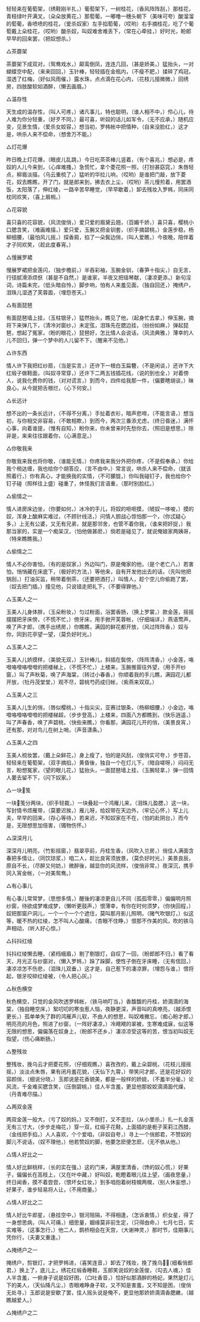 <!-- { "loadSidebar": true } -->
轻轻来在葡萄架，（绣鞋刚半扎，）葡萄架下，一树桂花，（香风阵阵刮，）那桂花，青枝绿叶开满叉，（朵朵放黄花，）那萄葡，一嘟噜一穗头朝下（美味可夸）酸溜溜的萄葡，香喷喷的桂花，（爱杀奴家）左手掐萄葡，（哎哟）右手摘桂花，吃了个葡萄戴上朵桂花，（哎哟）酸杀奴，叫奴难舍难丢下，（常在心牵挂，）好时光，盼郎早早的回来罢，（把奴想杀。）

△茶蘼架

茶蘼架下成双对，（鸳鸯戏水，）颠鸾倒凤，连连几回，（甚是娇美，）猛抬头，一对蝴蝶空中配，（来来回回，）玉针棒，轻轻插在金瓶内，（不瘦不肥，）揉碎了鸡冠，湿透了红梅，（好似风雨催，）露水珠，点点滴在花心内，（花枝儿擅微微，）回绣房，四肢酸软如酒醉，（懒去画眉。）

△温存性

天生成的温存性，（叫人可疼，）诸凡事儿，特也聪明，（谁人相不中，）伶心儿，待人难为你分轻重，（好歹不同，）最可喜，听奴的话儿如军令，（无不应承，）随机应变，见景生情，（爱杀女姣容，）想当初，罗帏帐中把情种，（自来没脸红，）这才是，哄杀人来不偿命，（想舍万不能。）

△灯花爆

昨日晚上灯花爆，（眼皮儿乱跳，）今日吃茶茶棒儿竖着，（有个喜兆，）想必是，疼奴的人儿今来到，（心痒难搔，）急慌忙，拿个菱花照一照，（打扮甚窈窕，）朱唇轻点，柳眉淡描，（乌云重梳了，）猛听的华拉儿响，（哎哟）是谁把门敲，放下菱花，奴去瞧瞧，开了门，就是郎来到，拂去衣上尘，（哎哟）茶儿慢煎着，用罢酒饭，太阳落了，伸红绫，一路辛苦早睡觉，（早早歇着，）卸去残妆入罗帏，同床同枕同欢笑，（喜上眉梢。）

△花容貌

喜只喜的花容貌，（风流俊俏，）爱只爱的眉黛云翘，（百媚千娇，）喜只喜，樱桃小口腮含笑，（难画难描，）爱只爱，玉腕又把金钏套，（织手摘碧桃，）金莲步稳，杨柳细腰，（最怕风儿摇，）探香肩，掐了一朵鬓边俏，（叫人爱瞧，）今夜晚，陪伴着才子同欢笑，（趁此度春宵。）

△慢展罗裙

慢展罗裙把金莲闪，（独步檐前，）半吞彩袖，玉腕金钏，（春笋十指尖，）自无言，行径腻滑添烦恹（甚是不自然，）是谁家，半夜又把瑶琴献，（凄凉更添，）新句淫词，诗篇未完，（低头暗自怜，）脚步响，怕有人来羞见面，（独自回还，）掩绣户，泪珠儿湿透了芙蓉面，（埋怨苍天。）

△有面琵琶

有面琵琶墙上挂，（玉柱银牙，）猛然抬头，瞧见了他，（起身忙去拿，）伸玉腕，摘将下来弹几下，（清冷对窗纱，）未定弦，泪珠先在腮边挂，（纷纷如麻，）弹起琵琶，想起了冤家，（盼的眼花，）琵琶好，怎比情人会说话，（风流典雅，）薄幸的人儿不回归，弹一个梦中的人儿留不下，（醒来不见他。）

△许东西

情人许下我把红纱扇，（当是实言，）还许下一根白玉扁簪，（不是闲谈，）还许下大红缎子做鞋面，（叫奴寻常穿，）还许下二两五钱插花线，（说的到也全，）对着傍人，说我化费你的钱，（对对谎言，）到而今，四件给我那一件，（偏要瞎胡谈，）昧良心，从今就把舌根烂，（心下何安。）

△长远计

想不出的一条长远计，（不得不分离，）手扯着衣衫，暗声悲啼，（不能言语，）想当初，与你相交非容易，（不敢相欺，）到而今，两次三番添尤虑，（终日昏迷，）满怀心事，向着谁提，（惟有自知，）盼你来，你未曾来时先愁你去，（照旧是想思，）除非是，来来往往跟着你，（心满意足。）

△你敬我来

你敬我来我也将你敬，（谁能无情，）你疼我来我分外把你疼，（不是假奉承，）你给我个梢达缠，我也给你个胡答应，（言不由中，）常言说，哄杀人来不偿命，（就该照着行，）你有真心，才能换我的实情，（不可朦胧，）你叫我碰钉子，我也给你个钉子碰（照样往上盛）碰重了，休怪我们言语重，（那时别脸红。）

△偷情之一

情人进房床边坐，（你要如何，）冰冷的手儿，将奴的咂咂摸，（唬奴一哆唆，）摸的奴，浑身上酸麻实难过，（不顾针线活，）问情人胆战心惊怕那一个，（你忒疑心多，）上无有公婆，又无有兄弟，就是那邻舍，也管不着你我，（谁来把奸捉，）我那当家的，实是一个痴呆汉，（怕他做甚麽，）倘若是碰见了，就说俺娘家两姨哥，（特来瞧瞧我。）

△偷情之二

情人不必你害怕，（有的是奴家，）外边叫门，原是俺家的他，（是个老亡八，）若害怕，悄悄藏在床底下，（极好的方法，）等他来，自有开发他出去的话，（先叫他把锅刮，）打油买监，稍带着倒茶，（还要把酒打，）叫情人，趁个空儿你偷跑了罢，（奴去把门插，）撞见他，只说错走把礼下，（不要得罪他。）

△玉美人之一

玉美人儿身体胖，（玉朵粉妆，）匀过粉面，浴罢香肠，（换上罗裳，）款金莲，摇摇摆摆把牙床傍，（不慌不忙，）傍牙床，用手掀开芙蓉帐，（仔细端详，）燕语莺声，唤了声才郎，（携手出绣房，）你瞧瞧，满园的鲜花都开放，（风过阵阵香，）奴与你，同到花亭望一望，（莫负好时光。）

△玉美人之二

玉美人儿娇摸样，（美貌无双，）玉针棒儿，斜插在鬓傍，（阵阵清香，）小金莲，咯噔咯噔咯噔噔的把楼梯上，（不慌不忙，）上楼来，玉腕推窗往外望，（用手开纱窗，）叫了声秋菊，唤了声海棠，（转过小春香，）你顺着我的手儿瞧，满园花儿都开放，（牡丹茂堂堂，）观不尽，碧桃芍药成归帐，（紫燕来双双。）

△玉美人之三

玉美人儿生的俏，（唇似樱桃，）十指尖尖，亚赛过银条，（杨柳细腰，）小金边，咯噔咯噔咯噔噔的把楼梯超，（步步登高，）上楼来，四面八方都瞧到，（快乐逍遥，）叫了声春香，唤了声碧桃，（快些来瞧，）你看那，满园花儿开的俏，（美景良宵，）还有那，对对鸟儿在树上哨，（声音潇条。）

△玉美人之四

玉美人梳妆罢，（戴上朵鲜花，）身上瘦了，怕的是风刮，（俊俏实可夸，）步苍苔，轻轻来在葡萄架，（双手摘掐，）黄昏後，独自一个在灯儿下，（暗自嗟呀，）闷闷无言，盼想冤家，（望的眼儿花，）猛抬头，一面琵琶墙上挂，（玉腕轻拿，）弹一回情人要去留不下，（闪下奴家。）

△一块笺

一块笺分两块，（织手轻裁，）一块叠起一个鸿雁儿来，（泪珠儿盈腮，）这一块，写封情书烦雁带，（莫要迟挨，）雁儿呀，给奴带在天边外，（牢记心怀，）写上儿夫，早早的回来，（存心等待，）若来迟，不知奴家在不在，（怕的赴阴台，）而今是，无限想思加倍害，（镯物伤怀。）

△深深月儿

深深月儿明亮，（竹影摇窗，）翡翠亭前，丹桂生香，（风吹入兰房，）俏佳人满面含春把多情让，（同饮琼浆，）咱二人，趁比良宵须放景，（莫负好时光，）美景良辰，原自不长，（尽醉又何妨，）微醉後，越显你的风流样，（俊俏非常，）夜深沉，携手同入宵金帐，（一对美鸳鸯。）

△有心事儿

有心事儿常常梦，（思想多情，）醒後的凄凉更自儿不同（孤孤零零，）偏偏明月照纱窗，待欲成梦难成梦，（懒听更鼓声，）恨薄幸，有你在时何须梦，（你快回程，）奴把那窗户洞儿，一个一个一个个遮住，莫叫那月影儿照明，（赌气吹银灯，）似这等，暖不热的红绫，怎不叫人心酸痛，（杏眼不住睁，）恨那不作美的风，吹的铁马声相动，（听人好心惊。）

△抖抖红绫

抖抖红绫懒去睡，（紧绉蛾眉，）剔了剔银灯，自叹了一回，（盼郎郎不归，）看了看天，月光正与纱窗对，（懒入罗帏，）跺了跺脚，使性子倒在牙床睡，（无有信回，）凄凉凉怎不伤悲，（泪珠儿双垂，）这才是，自己惹下的凄凉罪，（埋怨与谁，）恨将起，银牙咬碎红绫被，（令人把心灰。）

△秋色横空

秋色横空，只觉的金风吹透罗帏帐，（铁马响叮当，）香馥馥的丹桂，娇滴滴的海棠，（独自睡空床，）絮叨叨的寒虫惹人恼，夜静更深，声音叫的真嘹亮，（越添恨更长，）孤单单失了群的鸿雁声儿软，不由人的想思，叫奴难撇忘，（痴心盼才郎，）明亮亮的月色，照进了纱窗，（一阵好凄凉，）冷飕飕的翠被，生寒难成寐，似这等无限的想思，偏偏落在奴身上，（盼郎不还乡，）凄凉凉受这等的苦，恨当初叫奴无指望，（伤心痛断肠。）

△整残妆

整残妆，挽乌云才把菱花照，（仔细观瞧，）喜孜孜的，戴上朵碧桃，（花枝儿擅摇摇，）淡淡点朱唇，果有闭月羞花貌，（天仙下九霄，）带笑问才郎，还是花好奴的容颜俏，（细说分晓，）玉郎说是花香貌美，都是一般样的娇娆，（不羞半分毫，）论风流，千金难买腮含笑，（压倒碧桃，）佳人半含羞，更显他那姣姣滴滴面代燥，（丹青难尽描。）

△两双金莲

两双金莲一般大，（亏了奴的妈，）又不倒打，又不歪拉，（从小里杀，）扎一扎金莲无有三寸大，（步步走梅花，）穿一双，红缎子花鞋，上面插的是栀子茉莉江西腊，（金线把手掐，）人人喜欢，个个爱咱，（非奴自夸，）寻上一个俏郎君，不赞奴的脚儿不说话，（奴不理他，）他若赞奴的脚，他要怎麽便怎麽，（无不依从他。）

△情人好比之一

情人好比鲜桃样，（长的实在强，）这的门来，满屋里清香，（馋的奴心慌，）好果子，偏偏长在高枝上，（又在叶中藏，）好叫奴，乾瞪着眼儿往上望，（画夜思量，）终日闻香，摸不着尝尝，（恨坏女红妆，）到多咱抱着树枝幌两幌，（别人休妄想，）好果子，谁步轻易将人让，（不用商量。）

△情人好比之二

情人好比牛郎星，（悬挂空中，）银河阻隔，不得相逢，（怎诉衷情，）织女星，得了一身想思病，（叫人可痛，）细思量，姻缘莫非前生定，（只得由命，）七月七日，实实难等，（这事怎行，）他二人，鹊桥相会在天宫，（大谢神灵，）那时节，佳期事儿凭你行，（夫妻又重逢。）

△掩绣户之一

掩绣户，剪银灯，才把罗帏进，（喜笑连音，）卸去了残妆，挽了挽乌，（细看俏郎君，）换上了，底儿上，绣花红缎香睡鞋，玉郎笑说奴的金莲俊，（勾去人魂，）佳人半含羞，一俯身子说是奴好困，（口吐香音，）恰好似那酒醉的杨妃，果然是灯儿下的美人，（天仙降凡尘，）杏眼难睁身子软，又不知是害羞，又不知是困，（俊俏无处寻，）玉郎说是安歇了罢，佳人摇头说是俺不，更显他那娇娇滴滴香腮嫩，（越瞧越爱人。）

△掩绣户之二

